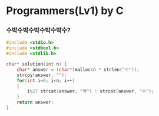 # Programmers(Lv1) by C

### 수박수박수박수박수박수?

```c
#include <stdio.h>
#include <stdbool.h>
#include <stdlib.h>

char* solution(int n) {
    char* answer = (char*)malloc(n * strlen("수"));
    strcpy(answer, "");
    for(int i=0; i<n; i++)
    {
        i%2? strcat(answer, "박") : strcat(answer, "수");
    }
    return answer;
}
```

